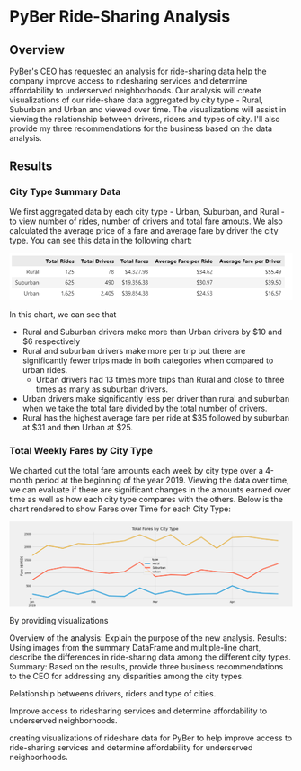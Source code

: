 # PyBer Ride-Sharing Analysis

## Overview
PyBer's CEO has requested an analysis for ride-sharing data help the company improve access to ridesharing services and determine affordability to underserved neighborhoods. Our analysis will create visualizations of our ride-share data aggregated by city type - Rural, Suburban and Urban and viewed over time. The visualizations will assist in viewing the relationship between drivers, riders and types of city.  I'll also provide my three recommendations for the business based on the data analysis.

## Results

### City Type Summary Data

We first aggregated data by each city type - Urban, Suburban, and Rural - to view number of rides, number of drivers and total fare amouts.  We also calculated the average price of a fare and average fare by driver the city type.  You can see this data in the following chart: 

![City Type Totals](/analysis/City_Type_Totals_Averages_DF.png)

In this chart, we can see that 
- Rural and Suburban drivers make more than Urban drivers by $10 and $6 respectively
- Rural and suburban drivers make more per trip but there are significantly fewer trips made in both categories when compared to urban rides.
  - Urban drivers had 13 times more trips than Rural and close to three times as many as suburban drivers. 
- Urban drivers make significantly less per driver than rural and suburban when we take the total fare divided by the total number of drivers.
- Rural has the highest average fare per ride at $35 followed by suburban at $31 and then Urban at $25.

### Total Weekly Fares by City Type

We charted out the total fare amounts each week by city type over a 4-month period at the beginning of the year 2019.  Viewing the data over time, we can evaluate if there are significant changes in the amounts earned over time as well as how each city type compares with the others.  Below is the chart rendered to show Fares over Time for each City Type:  

![Fare Summary](/analysis/PyBer_fare_summary.png)




By providing visualizations 

Overview of the analysis: Explain the purpose of the new analysis.
Results: Using images from the summary DataFrame and multiple-line chart, describe the differences in ride-sharing data among the different city types.
Summary: Based on the results, provide three business recommendations to the CEO for addressing any disparities among the city types.

Relationship betweens drivers, riders and type of cities.

Improve access to ridesharing services and determine affordability to underserved neighborhoods.


creating visualizations of rideshare data for PyBer to help 
improve access to ride-sharing services and determine affordability for underserved neighborhoods. 
